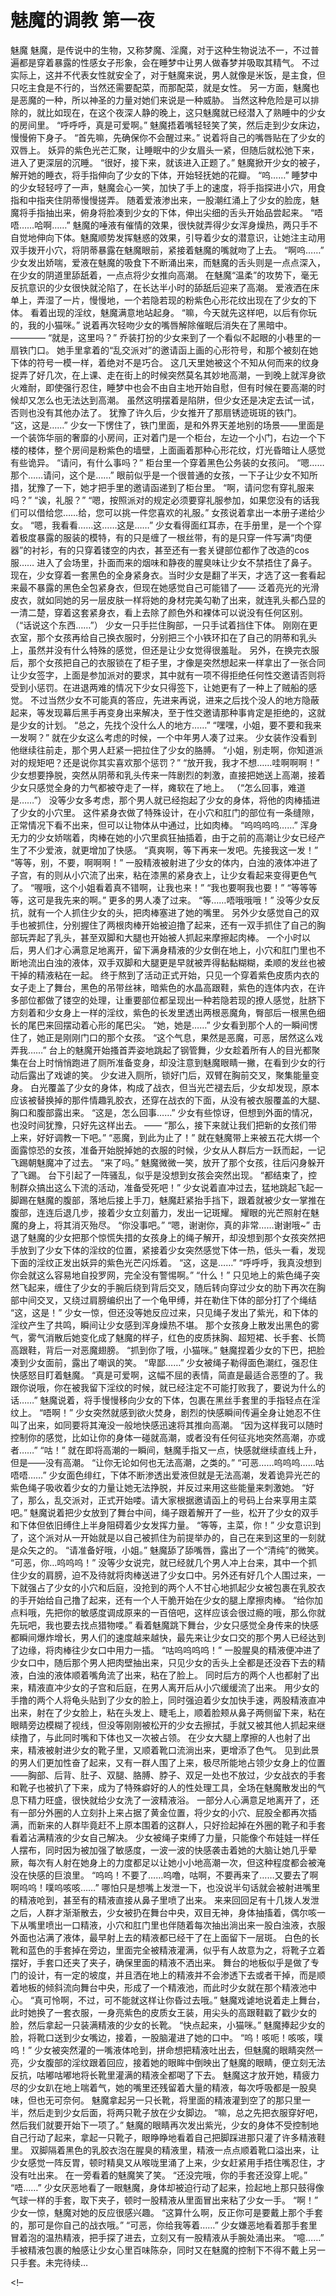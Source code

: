 # 魅魔的调教 第一夜

魅魔
魅魔，是传说中的生物，又称梦魔、淫魔，对于这种生物说法不一，不过普遍都是穿着暴露的性感女子形象，会在睡梦中让男人做春梦并吸取其精气。
不过实际上，这并不代表女性就安全了，对于魅魔来说，男人就像是米饭，是主食，但只吃主食是不行的，当然还需要配菜，而那配菜，就是女性。
另一方面，魅魔也是恶魔的一种，所以神圣的力量对她们来说是一种威胁。
当然这种危险是可以排除的，就比如现在，在这个夜深人静的晚上，这只魅魔就已经潜入了熟睡中的少女的房间里。
“呼呼呼，真是可爱啊。”
魅魔捂着嘴轻轻笑了笑，然后走到少女床边，慢慢俯下身子。
“首先嘛，先确保你不会醒过来。”
说着将自己的嘴唇贴在了少女的双唇上。
妖异的紫色光芒汇聚，让睡眠中的少女眉头一紧，但随后就松弛下来，进入了更深层的沉睡。
“很好，接下来，就该进入正题了。”
魅魔掀开少女的被子，解开她的睡衣，将手指伸向了少女的下体，开始轻抚她的花瓣。
“呜……”
睡梦中的少女轻轻哼了一声，魅魔会心一笑，加快了手上的速度，将手指探进小穴，用食指和中指夹住阴蒂慢慢搓弄。
随着爱液渗出来，一股潮红涌上了少女的脸庞，魅魔将手指抽出来，俯身将脸凑到少女的下体，伸出尖细的舌头开始品尝起来。
“唔唔……哈啊……”
魅魔的唾液有催情的效果，很快就弄得少女浑身燥热，两只手不自觉地伸向下体。魅魔顺势发挥魅惑的效果，引导着少女的潜意识，让她注主动用双手拨开小穴，将阴蒂暴露在魅魔眼前，紧接着魅魔的嘴就吻了上去。
“啊呜……”
少女发出娇喘，爱液在魅魔的吸食下不断涌出来，而魅魔的舌头则是一点点深入，在少女的阴道里舔舐着，一点点将少女推向高潮。
在魅魔“温柔”的攻势下，毫无反抗意识的少女很快就沦陷了，在长达半小时的舔舐后迎来了高潮。
爱液洒在床单上，弄湿了一片，慢慢地，一个若隐若现的粉紫色心形花纹出现在了少女的下体。
看着出现的淫纹，魅魔满意地站起身。
“嘛，今天就先这样吧，以后有你玩的，我的小猫咪。”
说着再次轻吻少女的嘴唇解除催眠后消失在了黑暗中。
————
“就是，这里吗？”
乔装打扮的少女来到了一个看似不起眼的小巷里的一扇铁门口。
她手里拿着的“乱交派对”的邀请函上画的心形符号，和那个被刻在她下体的符号一模一样，着绝对不是巧合。
这几天里她被这个不知从何而来的纹身捉弄了好几次，在上课、走在街上的时候突然莫名其妙地高潮，一到晚上就浑身欲火难耐，即使强行忍住，睡梦中也会不由自主地开始自慰，但有时候在要高潮的时候却又怎么也无法达到高潮。
虽然这明摆着是陷阱，但少女还是决定去试一试，否则也没有其他办法了。
犹豫了许久后，少女推开了那扇锈迹斑斑的铁门。
“这，这是……”
少女一下愣住了，铁门里面，是和外界天差地别的场景——里面是一个装饰华丽的奢靡的小房间，正对着门是一个柜台，左边一个小门，右边一个下楼的楼体，整个房间是粉紫色的墙壁，上面画着那种心形花纹，灯光昏暗让人感觉有些诡异。
“请问，有什么事吗？”
柜台里一个穿着黑色公务装的女孩问。
“嗯……那个……请问，这个是……”
眼前似乎是一个很普通的女孩，一下子让少女不知所措，犹豫了一下，她才把手里的邀请函递到了柜台里。
“啊，请问您有穿礼服来吗？”
“诶，礼服？”
“嗯，按照派对的规定必须要穿礼服参加，如果您没有的话我们可以借给您……给，您可以挑一件您喜欢的礼服。”
女孩说着拿出一本册子递给少女。
“嗯，我看看……这……这是……”
少女看得面红耳赤，在手册里，是一个个穿着极度暴露的服装的模特，有的只是缠了一根丝带，有的是只穿一件写满“肉便器”的衬衫，有的只穿着镂空的内衣，甚至还有一套关键部位都作了改造的cos服……
进入了会场里，扑面而来的烟味和静夜的腥臭味让少女不禁捂住了鼻子。
现在，少女穿着一套黑色的全身紧身衣。当时少女是翻了半天，才选了这一套看起来最不暴露的黑色全包紧身衣，但现在她感觉自己可能错了——
泛着亮光的光滑皮衣，就如同她的另一层皮肤一样将她的身材完美勾勒了出来，就连乳头都凸显的一清二楚，穿着这套紧身衣，看上去除了颜色外和裸体可以说没有任何区别。
（“话说这个东西……”）
少女一只手拦住胸部，一只手试着挡住下体。
刚刚在更衣室，那个女孩再给自己换衣服时，分别把三个小铁环扣在了自己的阴蒂和乳头上，虽然并没有什么特殊的感觉，但还是让少女觉得很羞耻。
另外，在换完衣服后，那个女孩把自己的衣服锁在了柜子里，才像是突然想起来一样拿出了一张合同让少女签字，上面是参加派对的要求，其中就有一项不得拒绝任何性交邀请否则将受到小惩罚。在进退两难的情况下少女只得签下，让她更有了一种上了贼船的感觉。
不过当然少女不可能真的答应，先进来再说，进来之后找个没人的地方隐蔽起来，等发现幕后黑手再变身出来解决，至于性交邀请那种事肯定是拒绝的，这就是少女的计划。
“总之，先找个没什么人的地方……”
“嘿嘿，小姐，要不要和我来一发啊？”
就在少女这么考虑的时候，一个中年男人凑了过来。
少女装作没看到他继续往前走，那个男人赶紧一把拉住了少女的胳膊。
“小姐，别走啊，你知道派对的规矩吧？还是说你其实喜欢那个惩罚？”
“放开我，我才不想……哇啊啊啊！”
少女想要挣脱，突然从阴蒂和乳头传来一阵剧烈的刺激，直接把她送上高潮，接着少女只感觉全身的力气都被夺走了一样，瘫软在了地上。
（“怎么回事，难道是……”）
没等少女多考虑，那个男人就已经抱起了少女的身体，将他的肉棒插进了少女的小穴里。
这件紧身衣做了特殊设计，在小穴和肛门的部位有一条缝隙，正常情况下看不出来，但可以让物体从中通过，比如肉棒。
“呜呜呜呜……”
浑身无力的少女娇喘着，肉棒在她的小穴里疯狂抽插着，由于之前的高潮让少女已经产生了不少爱液，就更增加了快感。
“真爽啊，等下再来一发吧。先接我这一发！”
“等等，别，不要，啊啊啊！”
一股精液被射进了少女的体内，白浊的液体冲进了子宫，有的则从小穴流了出来，粘在漆黑的紧身衣上，让少女看起来变得更色气了。
“喔哦，这个小姐看着真不错啊，让我也来！”
“我也要啊我也要！”
“等等等等，这可是我先来的啊。”
更多的男人凑了过来。
“等……唔哦哦哦！”
没等少女反抗，就有一个人抓住少女的头，把肉棒塞进了她的嘴里。
另外少女感觉自己的双手也被抓住，分别握住了两根肉棒开始被迫撸了起来，还有一双手抓住了自己的胸部玩弄起了乳头，甚至双脚和大腿也开始被人抓起来摩擦起肉棒。
一个小时以后，男人们才心满意足地离开，留下满身精液的少女倒在地上，小穴和肛门里也不断地流出白浊的液体，双手双脚和大腿更是早就被弄得黏黏糊糊，柔顺的发丝也被干掉的精液粘在一起。
终于熬到了活动正式开始，只见一个穿着紫色皮质内衣的女子走上了舞台，黑色的吊带丝袜，暗紫色的水晶高跟鞋，紫色的连体内衣，在许多部位都做了镂空的处理，让重要部位都呈现出一种若隐若现的撩人感觉，肚脐下方刻着和少女身上一样的淫纹，紫色的长发里透出两根恶魔角，臀部后一根黑色细长的尾巴来回摆动着心形的尾巴尖。
“她，她是……”
少女看到那个人的一瞬间愣住了，她正是刚刚门口的那个女孩。
“这个气息，果然是恶魔，可恶，居然这么戏弄我……”
台上的魅魔开始搔首弄姿地跳起了钢管舞，少女趁着所有人的目光都聚集在台上时悄悄跑进了厕所准备变身，却没注意到魅魔眼睛一撇，在看到少女的行动后露出了戏谑的笑。
少女进入厕所，锁好门后，双臂在胸前交叉，聚集能量变身。
白光覆盖了少女的身体，构成了战衣，但当光芒褪去后，少女却发现，原本应该被替换掉的那件情趣乳胶衣，还穿在战衣的下面，从没有被衣服覆盖的大腿、胸口和腹部露出来。
“这是，怎么回事……”
少女有些惊讶，但想到外面的情况，也没时间犹豫，只好先这样出去。
——
“那么，接下来就让我们把新的女孩们带上来，好好调教一下吧。”
“恶魔，到此为止了！”
就在魅魔带上来被五花大绑一个面露惊恐的女孩，准备开始脱掉她的衣服的时候，少女从人群后方一跃而起，一记飞踢朝魅魔冲了过去。
“来了吗。”
魅魔微微一笑，放开了那个女孩，往后闪身躲开了飞踢。
台下引起了一阵骚乱，似乎是没想到女孩会突然出现。
“都结束了，控制群众搞出这么下流的活动，准备受死吧！”
少女说着直冲过去，猛地跳起飞起一脚踢在魅魔的腹部，落地后接上手刀，魅魔赶紧抬手挡下，跟着就被少女一掌推在腹部，连连后退几步，接着少女立刻蓄力，发出一记斑耀。
耀眼的光芒照射在魅魔的身上，将其消灭殆尽。
“你没事吧。”
“嗯，谢谢你，真的非常……谢谢哦~”
击退了魅魔的少女把那个惊慌失措的女孩身上的绳子解开，却没想到那个女孩突然把手放到了少女下体的淫纹的位置，紧接着少女突然感觉下体一热，低头一看，发现下面的淫纹正发出妖异的紫色光芒闪烁着。
“这，这是……”
“呼呼呼，我真没想到你会就这么容易地自投罗网，完全没有警惕啊。”
“什么！”
只见地上的紫色绳子突然飞起来，缠住了少女的手腕后绕到背后交叉，随后转向穿过少女的肋下再次在胸部中间交叉，又绕过肩膀编织出了一个龟甲缚，并在勒住下体的部分打了个绳结
“这，这是！”
少女一惊，但还没等她反应过来，只见绳子发出了紫光，和下体的淫纹产生了共鸣，瞬间让少女感到浑身燥热不堪。
那个女孩身上散发出黑色的雾气，雾气消散后她变化成了魅魔的样子，红色的皮质抹胸、超短裙、长手套、长筒高跟鞋，背后一对恶魔翅膀。
“抓到你了哦，小猫咪。”
魅魔捏着少女的下巴，把脸凑到少女面前，露出了嘲讽的笑。
“卑鄙……”
少女被绳子勒得面色潮红，强忍住快感怒目盯着魅魔。
“真是可爱啊，这幅不屈的表情，简直是最适合恶堕的了。我跟你说哦，你在被我留下淫纹的时候，就已经注定不可能打败我了，要说为什么的话……”
魅魔说着，将手慢慢移向少女的下体，包裹在黑丝手套里的手指轻点在淫纹上。
“唔啊！”
少女突然就感到欲火焚身，剧烈的快感瞬间传遍全身让她忍不住叫了出来，如同要将其淹没一般地快感迅速将其推向高潮。
“因为这样我可以随时控制你的感觉，比如让你的身体一碰就高潮，或者没有任何征兆地突然高潮，亦或者……”
“咕！”
就在即将高潮的一瞬间，魅魔手指又一点，快感就继续直线上升，但是——没有高潮。
“让你无论如何也无法高潮，之类的。”
“可恶……呜呜呜……咕唔唔……”
少女面色绯红，下体不断渗透出爱液但就是无法高潮，发着诡异光芒的紫色绳子吸收着少女的力量让她无法挣脱，并反过来用这些能量来刺激她。
“好了，那么，乱交派对，正式开始喽。请大家根据邀请函上的号码上台来享用主菜吧。”
魅魔说着把少女放到了舞台中间，绳子跟着解开了一些，松开了少女的双手和下体但依旧缚住上半身阻碍着少女发挥力量。
“等等，主菜，你！”
少女意识到了，这个派对从一开始就是以自己被抓住为前提举办的，自己在来到这里的一刻就是众矢之的。
“请准备好哦，小姐。”
魅魔舔了舔嘴唇，露出了一个“清纯”的微笑。
“可恶，你…呜呜呜！”
没等少女说完，就已经就几个男人冲上台来，其中一个抓住少女的肩膀，迫不及待就将肉棒送进了少女口中。另外还有好几个人围过来，一下就强占了少女的小穴和后庭，没抢到的两个人不甘心地抓起少女被包裹在乳胶衣的手开始给自己撸了起来，还有一个人干脆开始在少女的腿上摩擦肉棒。
“给你加点料哦，先把你的敏感度调成原来的一百倍吧，这样应该会很过瘾的哦，那么你就先玩吧，我也要去找点猎物喽。”
看着魅魔跳下舞台，少女只感觉全身传来的快感都瞬间爆炸增长，男人们的速度越来越快，最先来让少女口交的那个男人已经达到了边缘，将肉棒往少女口中用力一插。
“咕呜呜呜呜！”
一股腥臭的精液便冲进了少女口中，随后那个男人把肉壁抽出来，只见少女的舌头上全都是还没吞下去的精液，白浊的液体顺着嘴角流了出来，粘在了脸上。
同时后方的两个人也都射了出来，精液直冲少女的子宫和后庭，在男人离开后从小穴缓缓流了出来。
用少女的手撸的两个人将龟头贴到了少女的脸上，同时强迫着少女加快手速，两股精液直冲出来，射在了少女脸上，粘在头发上、睫毛上，顺着脸颊从鼻子两侧留下来，粘在眼睛旁边模糊了视线，但没等刚刚被松开的少女去擦拭，手就又被其他人抓起来继续撸了，与此同时嘴和下体也又一次被占领。
在少女大腿上摩擦的人也射了出来，精液被射进少女的靴子里，又顺着靴口流淌出来，更增添了色气。
见到此景的男人们更加性奋了起来，又有一群人围了上来，极尽所能地占领少女身上的位置——胸部、后背、肚子、双腿、胳膊、脖子、双足一处也不放过，少女战衣的手套和靴子也被扒了下来，成为了特殊癖好的人的性处理工具，全场在魅魔散发出的气息下精力旺盛，很快就给少女洗了一波精液浴。
一部分人心满意足地离开了，还有一部分外圈的人立刻扑上来占据了黄金位置，将少女的小穴、屁股全都再次插满，而新来的人群毕竟赶不上原本围着的这群人，只好捡起掉在外圈的靴子和手套看着沾满精液的少女自己解决。
少女被绳子束缚了力量，只能像个布娃娃一样任人摆布，同时因为被加强了敏感度，一波一波的快感袭击着她的大脑让她几乎晕厥，每次有人射在她身上的力度都足以让她小小地高潮一次，但这种程度都会被淹没在快感的巨浪里。
“呜呜！不要了……呜噜，咕啊，不要再来了……又要去了啊啊呜呜！噗呜咳咳……”
哪怕只是想嘴上发泄一下，也没说半句话就会被射进嘴里的精液呛到，甚至有的精液直接从鼻子里喷了出来。
来来回回足有十几拨人发泄之后，人群才渐渐散去，少女被扔在舞台中央，双目无神，身体抽搐着，偶尔咳一下从嘴里喷出一口精液，小穴和肛门里也伴随着每次抽出淌出来一股白浊液，衣服外面也沾满了液体，最早射上去的精液都已经干了在上面留下一层斑。
白色的长靴和蓝色的手套掉在旁边，里面完全被精液灌满，似乎有人故意为之，将靴子立着摆好，手套口还夹了夹子，确保里面的精液不洒出来。
舞台的地板似乎是做了专门的设计，有一定的坡度，并且洒在地上的精液并不会渗透下去或者干掉，而是顺着地板的倾斜流向舞台中央，形成了一个精液池，而此时少女就在那个精液池中心。
“真可怜啊，不过，可不能就这样让你昏过去哦。”
魅魔戏谑地说着走上舞台，此时她换了一套衣服，一身亮紫色的皮质女王装，用尖头的高跟鞋戳了戳少女的脸，然后拿起一只装满精液的少女的长靴。
“快点起来，小猫咪。”
魅魔捧起少女的脸，将靴口送到少女嘴边，接着，一股脑灌进了她的口中。
“呜！咳呃！咳咳，噗呜！”
少女被突然灌的一嘴液体呛到，拼命想把精液吐出去，但魅魔的眼睛突然一亮，少女腹部的淫纹跟着回应，接着她的眼眸中倒映出了魅魔的眼睛，便立刻无法反抗，咕嘟咕嘟地将长靴里灌满的精液全都喝了下去。
魅魔这才放开她，精疲力尽的少女趴在地上喘着气，她的嘴里还残留着大量的精液，每次呼吸都是一股臭味，但也无可奈何。
魅魔拿起另一只长靴，将里面的精液灌到空了的那只里一半，然后走到少女后面，将两只靴子放在少女脚边。
“嘛，总之先把衣服穿好吧，然后我们就要开始下一项了。”
魅魔的眼睛再次发出紫光，少女的身体不受控制地自己行动了起来，拿起一只靴子，眼睁睁地看着自己把脚踩进那只灌了许多精液鞋里。
双脚隔着黑色的乳胶衣泡在腥臭的精液里，精液一点点顺着靴口溢出来，让少女感觉一阵反胃，顿时精臭又从喉咙里涌了上来，少女赶紧用手捂住嘴忍住，才没有吐出来。
在一旁看着的魅魔笑了笑。
“还没完哦，你的手套还没穿上呢。”
“唔……”
少女厌恶地看了一眼魅魔，身体却被迫行动了起来，捡起地上那只鼓得像气球一样的手套，取下夹子，顿时一股精液从里面冒出来粘了少女一手。
“啊！”
少女一惊，魅魔对她的反应很感兴趣。
“这算什么啊，反正你可是要戴上那个手套的，那可是你自己的战衣哦。”
“可恶，你给我等着……”
少女嫌恶地看着那手套里冒着泡的温热精液，把手探了进去，立刻又有一股精液从手腕处涌出来。
“噫……”
手被精液包裹的触感让少女心里百味陈杂，同时又在魅魔的控制下不得不戴上另一只手套。未完待续…

<!–
